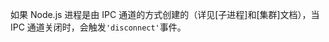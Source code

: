 <!-- YAML
added: v0.7.7
-->

如果 Node.js 进程是由 IPC 通道的方式创建的（详见[子进程]和[集群]文档），当 IPC 通道关闭时，会触发`'disconnect'`事件。
